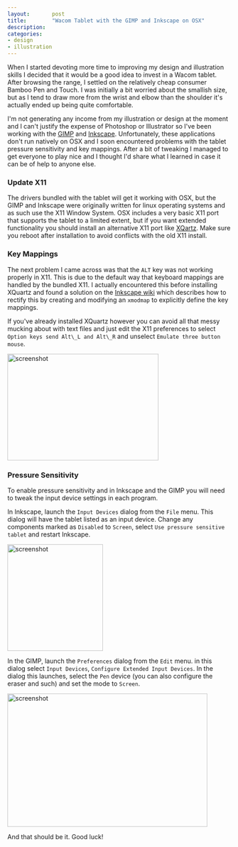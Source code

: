 ```yaml
---
layout:       post
title:        "Wacom Tablet with the GIMP and Inkscape on OSX"
description: 
categories:     
- design
- illustration
---
```


When I started devoting more time to improving my design and illustration skills I decided that it would be a good idea to invest in a Wacom tablet. After browsing the range, I settled on the relatively cheap consumer Bamboo Pen and Touch. I was initially a bit worried about the smallish size, but as I tend to draw more from the wrist and elbow than the shoulder it's actually ended up being quite comfortable.

I'm not generating any income from my illustration or design at the moment and I can't justify the expense of Photoshop or Illustrator so I've been working with the [GIMP][1] and [Inkscape][2]. Unfortunately, these applications don't run natively on OSX and I soon encountered problems with the tablet pressure sensitivity and key mappings. After a bit of tweaking I managed to get everyone to play nice and I thought I'd share what I learned in case it can be of help to anyone else.

### Update X11

The drivers bundled with the tablet will get it working with OSX, but the GIMP and Inkscape were originally written for linux operating systems and as such use the X11 Window System. OSX includes a very basic X11 port that supports the tablet to a limited extent, but if you want extended functionality you should install an alternative X11 port like [XQartz][3]. Make sure you reboot after installation to avoid conflicts with the old X11 install. 

### Key Mappings

The next problem I came across was that the `ALT` key was not working properly in X11. This is due to the default way that keyboard mappings are handled by the bundled X11. I actually encountered this before installing XQuartz and found a solution on the [Inkscape wiki][4] which describes how to rectify this by creating and modifying an `xmodmap` to explicitly define the key mappings. 

If you've already installed XQuartz however you can avoid all that messy mucking about with text files and just edit the X11 preferences to select `Option keys send Alt\_L and Alt\_R` and unselect `Emulate three button mouse`.

<img alt="screenshot" src="{{ site.url }}/img/posts/x11-preferences.jpg" width="340" height="240" />

### Pressure Sensitivity

To enable pressure sensitivity and in Inkscape and the GIMP you will need to tweak the input device settings in each program.

In Inkscape, launch the `Input Devices` dialog from the `File` menu. This dialog will have the tablet listed as an input device. Change any components marked as `Disabled` to `Screen`, select `Use pressure sensitive tablet` and restart Inkscape.

<img alt="screenshot" src="{{ site.url }}/img/posts/inkscape-inputdevices-tablet.jpg" width="215" height="240" />

In the GIMP, launch the `Preferences` dialog from the `Edit` menu. in this dialog select `Input Devices`, `Configure Extended Input Devices`. In the dialog this launches, select the `Pen` device (you can also configure the eraser and such) and set the mode to `Screen`.

<img alt="screenshot" src="{{ site.url }}/img/posts/gimp-configure-input-devices.jpg" width="450" height="300" />

And that should be it. Good luck!

[1]:http://gimp.org/
[2]:http://inkscape.org/
[3]:http://xquartz.macosforge.org/trac/wiki/
[4]:http://wiki.inkscape.org/wiki/index.php/FAQ#How_to_make_the_Alt_key_work_.3F

